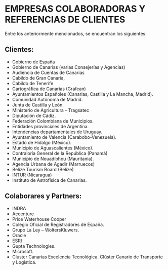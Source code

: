 # EMPRESAS COLABORADORAS Y REFERENCIAS DE CLIENTES
Entre los anteriormente mencionados, se encuentran los siguientes:

## Clientes:
 * 	Gobierno de España
 * 	Gobierno de Canarias (varias Consejerías y Agencias)
 * 	Audiencia de Cuentas de Canarias
 * 	Cabildo de Gran Canaria, 
 * 	Cabildo de Tenerife
 * 	Cartográfica de Canarias (Grafcan)
 * 	Ayuntamientos Españoles (Canarias, Castilla y La Mancha, Madrid). 
 * 	Comunidad Autónoma de Madrid.
 * 	Junta de Castilla y León. 
 * 	Ministerio de Agricultura - Tragsatec
 * 	Diputación de Cádiz. 
 *  Federación Colombiana de Municipios.
 * 	Entidades provinciales de Argentina. 
 * 	Intendencias departamentales de Uruguay. 
 * 	Ayuntamiento de Valencia (Carabobo-Venezuela). 
 * 	Estado de Hidalgo (México). 
 * 	Municipio de Aguascalientes (México).
 * 	Contraloría General de la República (Panamá) 
 * 	Municipio de Nouadibhou (Mauritania). 
 * 	Agencia Urbana de Agadir (Marruecos)
 * 	Belize Tourism Board (Belize)
 * 	INTUR (Nicaragua)
 * 	Instituto de Astrofísica de Canarias. 

 ## Colaborares y Partners:
 * 	INDRA
 * 	Accenture 
 * 	Price Waterhouse Cooper
 * 	Colegio Oficial de Registradores de España. 
 * 	Grupo La Ley – WoltersKluwers. 
 * 	Oracle
 * 	ESRI
 * 	Gupta Technologies. 
 * 	Microsoft. 
 * 	Cluster Canarias Excelencia Tecnológica. Clúster Canario de Transporte y Logística.
